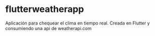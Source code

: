 # flutterweatherapp
Aplicación para chequear el clima en tiempo real. Creada en Flutter y consumiendo una api de weatherapi.com
